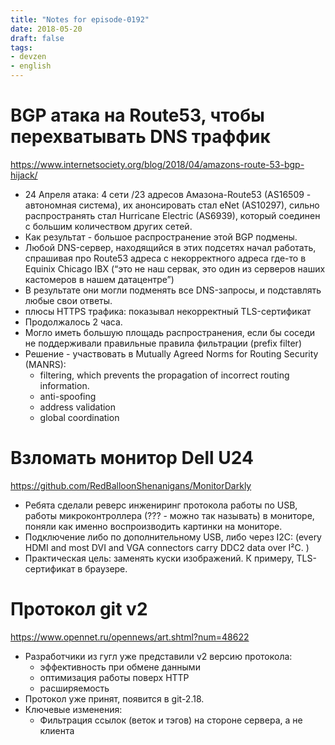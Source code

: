 ```yaml
---
title: "Notes for episode-0192"
date: 2018-05-20
draft: false
tags:
- devzen
- english
---
```


# BGP атака на Route53, чтобы перехватывать DNS траффик
https://www.internetsociety.org/blog/2018/04/amazons-route-53-bgp-hijack/

- 24 Апреля атака: 4 сети /23 адресов Амазона-Route53 (AS16509 - автономная система), их анонсировать стал eNet (AS10297), сильно распространять стал Hurricane Electric (AS6939), который соединен с большим количеством других сетей.
- Как результат - большое распространение этой BGP подмены.
- Любой DNS-сервер, находящийся в этих подсетях начал работать, спрашивая про Route53 адреса с некорректного адреса где-то в Equinix Chicago IBX (“это не наш сервак, это один из серверов наших кастомеров в нашем датацентре”)
- В результате они могли подменять все DNS-запросы, и подставлять любые свои ответы.
- плюсы HTTPS трафика: показывал некорректный TLS-сертификат
- Продолжалось 2 часа.
- Могло иметь большую площадь распространения, если бы соседи не поддерживали правильные правила фильтрации (prefix filter)
- Решение - участвовать в Mutually Agreed Norms for Routing Security (MANRS):
    - filtering, which prevents the propagation of incorrect routing information.
    - anti-spoofing
    - address validation
    - global coordination

# Взломать монитор Dell U24
https://github.com/RedBalloonShenanigans/MonitorDarkly

- Ребята сделали реверс инжениринг протокола работы по USB, работы микроконтроллера (??? - можно так называть) в мониторе, поняли как именно воспроизводить картинки на мониторе.
- Подключение либо по дополнительному USB, либо через I2C: (every HDMI and most DVI and VGA connectors carry DDC2 data over I²C. )
- Практическая цель: заменять куски изображений. К примеру, TLS-сертификат в браузере.


# Протокол git v2
https://www.opennet.ru/opennews/art.shtml?num=48622

- Разработчики из гугл уже представили v2 версию протокола:
    - эффективность при обмене данными
    - оптимизация работы поверх HTTP
    - расширяемость
- Протокол уже принят, появится в git-2.18.
- Ключевые изменения:
    - Фильтрация ссылок (веток и тэгов) на стороне сервера, а не клиента
